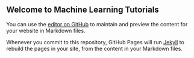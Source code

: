 ## Welcome to Machine Learning Tutorials

You can use the [editor on GitHub](https://github.com/Parkash058/parkash058.github.io/edit/main/README.md) to maintain and preview the content for your website in Markdown files.

Whenever you commit to this repository, GitHub Pages will run [Jekyll](https://jekyllrb.com/) to rebuild the pages in your site, from the content in your Markdown files.


<!DOCTYPE html>
<html lang="en">

<head>
    <meta charset="UTF-8">
    <meta http-equiv="X-UA-Compatible" content="IE=edge">
    <meta name="viewport" content="width=device-width, initial-scale=1.0">
    <title>My First HTML</title>
    <link rel="stylesheet" href="01-Style.css">
    <style>

    </style>
</head>

<body>
    <img class="banner-img" src="https://picsum.photos/200/300" alt="Logo">
    <section>
        <h2 id="appTitle">CloudForte 2021 &amp; AWS Cloud Migration 🎁🎁</h2>
        <header>

            <main>CloudForte 2021 Compitation </main>
            <footer>
                &copy; 2021. Unisy&trade; Elavate&reg; 2021
            </footer>
        </header>
    </section>
    <h1></h1>
    <h2></h2>
    <h3></h3>
    <h4></h4>
    <h5></h5>
    <h6></h6>
    <span style="font-size: xx-large; font-weight: bolder; color:blueviolet;"> Application Title. </span>

    <span>Section Title </span>

    &nbsp;&nbsp; &nbsp;&nbsp; &nbsp;&nbsp; &nbsp;&nbsp; &nbsp;&nbsp; &nbsp;&nbsp; &nbsp;&nbsp; &nbsp;&nbsp;<span>Lorem,
        ipsum dolor sit.</span>
    &nbsp;&nbsp; &nbsp;&nbsp; &nbsp;&nbsp; &nbsp;&nbsp; &nbsp;&nbsp; <DIV>Lorem, ipsum dolor sit amet consectetur &nbsp;
        adipisicing elit</DIV>
    <P>Lorem, ipsum dolor sit amet consectetur adipisicing elit</P>
    <ul>
        <li>Mango</li>
        <li>Bananna</li>
        <li>Stawberry</li>
        <li>Orange</li>
    </ul>
    <ol>
        <li class="lang-menu">HTML</li>
        <li class="lang-menu">CSS</li>
        <li class="lang-menu">JavaScrip</li>
    </ol>
    <p>Lorem ipsum, dolor sit amet consectetur adipisicing elit. Porro facilis debitis minus adipisci repellendus
        doloribus corporis quibusdam, explicabo, soluta, quos facere corrupti voluptas architecto quo! Eum eaque fugit
        eius asperiores.</p>
    <span>Hi there</span>
    <table>
        <tr>
            <th>SI.No</th>
            <th>Name</th>
            <th>Email</th>
        </tr>
        <tr>
            <th>1</th>
            <th>dash</th>
            <th>Giri</th>
        <tr>
            <th>2</th>
            <th>Mazra</th>
            <th>Mazra@unisys.com</th>
        </tr>
        </tr>
    </table>

    <form action="">
        <div>
            <label>
                First name
                <input type="text" placeholder="Enter your Firstname">
            </label>
        </div>
        <div>
            <label>
                Fruits:
                <label>Apple <input type="checkbox"> </label>
                <label>Mango <input type="checkbox"></label>
                <label>Orange <input type="checkbox"></label>
            </label>
        </div>
        <div>
            <label>
                Fruits:
                <label>Apple <input type="radio"></label>
                <label>Mango <input type="radio"></label>
                <label>Orange <input type="radio"></label>
            </label>
        </div>

        <div>
            <label>
                Comments:
                <textarea name="" id="" cols="30" rows="10"></textarea>
            </label>
        </div>
        <div>
            <label>
                Country:

                <input type="text">

                <select name="" id="">
                    <option value="">USA</option>
                    <option value="">UK</option>
                    <option value="">IN</option>
        </div>
        </select>
        </label>
    </form>
    <footer>
        &copy; 2020. Unisys&trade;Elevate&reg; 2020
    </footer>
</body>

</html>

### Markdown

Markdown is a lightweight and easy-to-use syntax for styling your writing. It includes conventions for

```markdown
Syntax highlighted code block

# Header 1
## Header 2
### Header 3

- Bulleted
- List

1. Numbered
2. List

**Bold** and _Italic_ and `Code` text

[Link](url) and ![Image](src)
```

For more details see [GitHub Flavored Markdown](https://guides.github.com/features/mastering-markdown/).

### Jekyll Themes

Your Pages site will use the layout and styles from the Jekyll theme you have selected in your [repository settings](https://github.com/Parkash058/parkash058.github.io/settings/pages). The name of this theme is saved in the Jekyll `_config.yml` configuration file.

### Support or Contact

Having trouble with Pages? Check out our [documentation](https://docs.github.com/categories/github-pages-basics/) or [contact support](https://support.github.com/contact) and we’ll help you sort it out.
